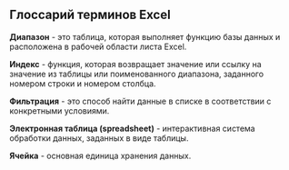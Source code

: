 ## Глоссарий терминов Excel

**Диапазон** - это таблица, которая выполняет функцию базы данных и расположена в рабочей области листа Excel.

**Индекс** - функция, которая возвращает значение или ссылку на значение из таблицы или поименованного диапазона, заданного номером строки и номером столбца.

**Фильтрация** - это способ найти данные в списке в соответствии с конкретными условиями.

**Электронная таблица (spreadsheet)** - интерактивная система обработки данных, заданных в виде таблицы.

**Ячейка** - основная единица хранения данных.
